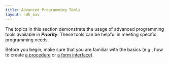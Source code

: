 ```yaml
---
title: Advanced Programming Tools
layout: sdk_nav
---
```


The topics in this section demonstrate the usage of advanced programming tools available
in ***Priority***. These tools can be helpful in meeting specific
programming needs.

Before you begin, make sure that you are familiar with the basics (e.g.,
how to create [a procedure](Procedures ) or [a form
interface](Interfaces )).

